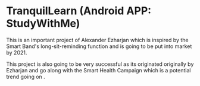 # TranquilLearn (Android APP: StudyWithMe)
This is an important project of Alexander Ezharjan which is inspired by the Smart Band's long-sit-reminding function and is going to be put into market by 2021.

This project is also going to be very successful as its originated originally by Ezharjan and go along with the Smart Health Campaign which is a potential trend going on .
